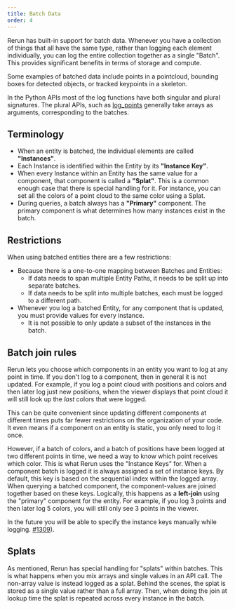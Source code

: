 ```yaml
---
title: Batch Data
order: 4
---
```


Rerun has built-in support for batch data. Whenever you have a collection of things that all have the same type, rather
than logging each element individually, you can log the entire collection together as a single "Batch". This provides
significant benefits in terms of storage and compute.

Some examples of batched data include points in a pointcloud, bounding boxes for detected objects, or tracked keypoints
in a skeleton.

In the Python APIs most of the log functions have both singular and plural signatures. The plural APIs, such as
[log_points](https://ref.rerun.io/docs/python/latest/common/spatial_primitives/#rerun.log_points) generally take
arrays as arguments, corresponding to the batches.

## Terminology
- When an entity is batched, the individual elements are called **"Instances"**.
- Each Instance is identified within the Entity by its **"Instance Key"**.
- When every Instance within an Entity has the same value for a component, that component is called a **"Splat"**. This
  is a common enough case that there is special handling for it.
  For instance, you can set all the colors of a point cloud to the same color using a Splat.
- During queries, a batch always has a **"Primary"** component. The primary component is what determines
  how many instances exist in the batch.

## Restrictions

When using batched entities there are a few restrictions:
 - Because there is a one-to-one mapping between Batches and Entities:
    - If data needs to span multiple Entity Paths, it needs to be split up into separate batches.
    - If data needs to be split into multiple batches, each must be logged to a different path.
 - Whenever you log a batched Entity, for any component that is updated, you must provide values for
   every instance.
    - It is not possible to only update a subset of the instances in the batch.

## Batch join rules

Rerun lets you choose which components in an entity you want to log at any point in time. If you don't log to a
component, then in general it is not updated. For example, if you log a point cloud with positions and colors and then
later log just new positions, when the viewer displays that point cloud it will still look up the *last* colors that
were logged.

This can be quite convenient since updating different components at different times puts far fewer restrictions on the
organization of your code. It even means if a component on an entity is static, you only need to log it once.

However, if a batch of colors, and a batch of positions have been logged at two different points in time, we need a way
to know which point receives which color. This is what Rerun uses the "Instance Keys" for. When a component batch is
logged it is always assigned a set of instance keys. By default, this key is based on the sequential index within the
logged array.  When querying a batched component, the component-values are joined together based on these keys.
Logically, this happens as a **left-join** using the "primary" component for the entity. For example, if you log 3
points and then later log 5 colors, you will still only see 3 points in the viewer.

In the future you will be able to specify the instance keys manually while logging. [#1309](https://github.com/rerun-io/rerun/issues/1309)).

## Splats

As mentioned, Rerun has special handling for "splats" within batches.  This is what happens when you mix arrays and
single values in an API call. The non-array value is instead logged as a splat. Behind the scenes, the splat is stored
as a single value rather than a full array. Then, when doing the join at lookup time the splat is repeated across
every instance in the batch.




